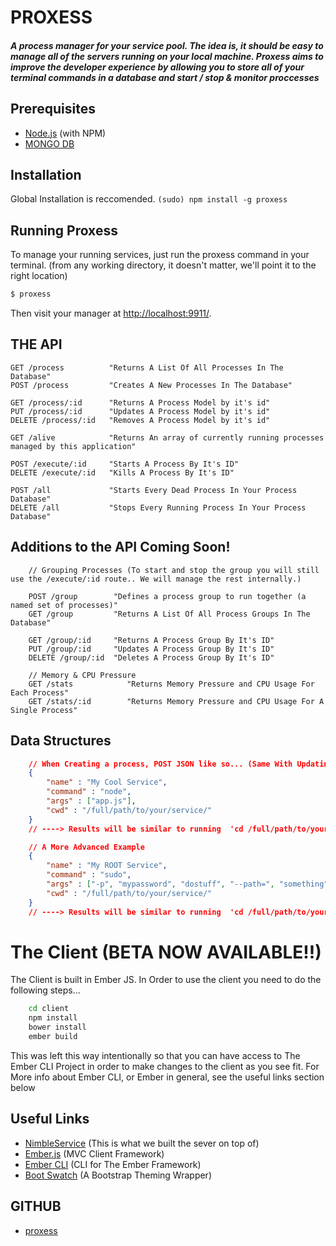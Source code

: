 
# PROXESS
##### A process manager for your service pool. The idea is, it should be easy to manage all of the servers running on your local machine. Proxess aims to improve the developer experience by allowing you to store all of your terminal commands in a database and start / stop & monitor proccesses

## Prerequisites
* [Node.js](http://nodejs.org/) (with NPM)
* [MONGO DB](http://www.mongodb.org/)

## Installation 
Global Installation is reccomended.
`(sudo) npm install -g proxess`


## Running Proxess
To manage your running services, just run the proxess command in your terminal. (from any working directory, it doesn't matter, we'll point it to the right location)
```sh
$ proxess
```
Then visit your manager at [http://localhost:9911/](http://localhost:9911/).

## THE API
```
GET /process          "Returns A List Of All Processes In The Database"
POST /process         "Creates A New Processes In The Database"
    
GET /process/:id      "Returns A Process Model by it's id"
PUT /process/:id      "Updates A Process Model by it's id"
DELETE /process/:id   "Removes A Process Model by it's id"

GET /alive            "Returns An array of currently running processes managed by this application"

POST /execute/:id     "Starts A Process By It's ID"
DELETE /execute/:id   "Kills A Process By It's ID"

POST /all             "Starts Every Dead Process In Your Process Database"
DELETE /all           "Stops Every Running Process In Your Process Database"
```

## Additions to the API Coming Soon!
```
    // Grouping Processes (To start and stop the group you will still use the /execute/:id route.. We will manage the rest internally.)

    POST /group        "Defines a process group to run together (a named set of processes)"
    GET /group         "Returns A List Of All Process Groups In The Database"
    
    GET /group/:id     "Returns A Process Group By It's ID"
    PUT /group/:id     "Updates A Process Group By It's ID"
    DELETE /group/:id  "Deletes A Process Group By It's ID"

    // Memory & CPU Pressure
    GET /stats            "Returns Memory Pressure and CPU Usage For Each Process"
    GET /stats/:id        "Returns Memory Pressure and CPU Usage For A Single Process"

```

## Data Structures
```json
    // When Creating a process, POST JSON like so... (Same With Updating, But You Should Include The id as well)
    {
        "name" : "My Cool Service",
        "command" : "node",
        "args" : ["app.js"],
        "cwd" : "/full/path/to/your/service/"
    }
    // ----> Results will be similar to running  'cd /full/path/to/your/service/ && node app.js' in your console.

    // A More Advanced Example
    {
        "name" : "My ROOT Service",
        "command" : "sudo",
        "args" : ["-p", "mypassword", "dostuff", "--path=", "something"],
        "cwd" : "/full/path/to/your/service/"
    }
    // ----> Results will be similar to running  'cd /full/path/to/your/service/ && sudo -p mypassword dostuff --path= soemthing' in your console.
```


# The Client (BETA NOW AVAILABLE!!)
The Client is built in Ember JS. In Order to use the client you need to do the following steps...
```sh
    cd client
    npm install
    bower install
    ember build
```
This was left this way intentionally so that you can have access to The Ember CLI Project in order to make changes to the client as you see fit. For More info about Ember CLI, or Ember in general, see the useful links section below


## Useful Links
* [NimbleService](https://www.npmjs.com/package/nimbleservice) (This is what we built the sever on top of)
* [Ember.js](http://emberjs.com/) (MVC Client Framework)
* [Ember CLI](http://www.ember-cli.com/) (CLI for The Ember Framework)
* [Boot Swatch](http://bootswatch.com/) (A Bootstrap Theming Wrapper)


## GITHUB
* [proxess](http://github.com/charliemitchell/proxess) 